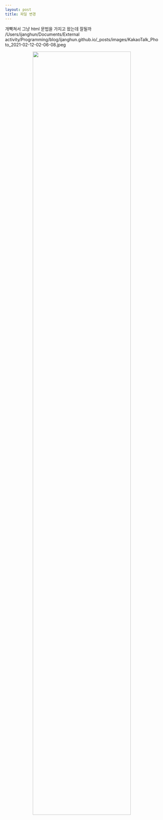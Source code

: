 ```yaml
---
layout: post
title: 파일 변경
---
```

개빡쳐서 그냥 html 문법을 가지고 왔는데 잘될까
/Users/ijanghun/Documents/External activity/Programming/blog/ijanghun.github.io/_posts/images/KakaoTalk_Photo_2021-02-12-02-06-08.jpeg


<center><img src="/Users/ijanghun/Documents/External activity/Programming/blog/ijanghun.github.io/_posts/images/KakaoTalk_Photo_2021-02-12-02-06-08.jpeg" width="80%" height="80%"></center>
